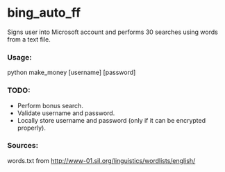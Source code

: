 # bing_auto_ff

Signs user into Microsoft account and performs 30 searches using words from a text file.

### Usage:

python make_money [username] [password]

### TODO:

* Perform bonus search.
* Validate username and password.
* Locally store username and password (only if it can be encrypted properly).

### Sources:

words.txt from http://www-01.sil.org/linguistics/wordlists/english/
